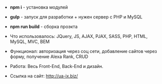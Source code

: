 * **npm i** - установка модулей
* **gulp** - запуск для разработки + нужен сервер с PHP и MySQL
* **npm run build** - сборка проэкта

* Что использовалось: JQuery, JS, AJAX, PJAX, SASS, PHP, HTML, MySQL, MVC, BEM
* Функционал: авторизация через соц сети, добавление сайтов через форму, получение Alexa Rank, CRUD
* Работа: Весь Front-End, Back-End и дизайн.
* Ссылка на сайт: http://ua-ix.biz/